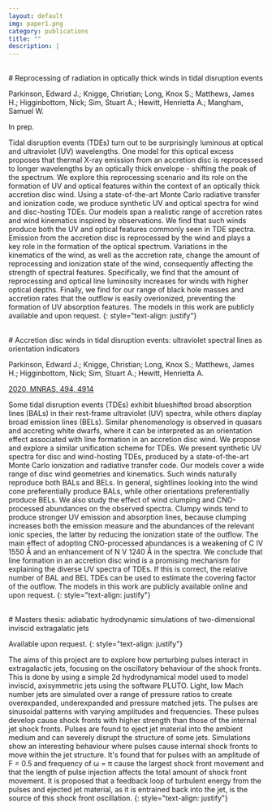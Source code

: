```yaml
---
layout: default
img: paper1.png
category: publications 
title: ""
description: |
---
```


<br>
# Reprocessing of radiation in optically thick winds in tidal disruption events

Parkinson, Edward J.;  Knigge, Christian;  Long, Knox S.;  Matthews, James H.;  Higginbottom, Nick;  Sim, Stuart A.; Hewitt, Henrietta A.; Mangham, Samuel W.

In prep.

Tidal disruption events (TDEs) turn out to be surprisingly luminous at optical and ultraviolet (UV) wavelengths. One model for this optical excess proposes that thermal X-ray emission from an accretion disc is reprocessed to longer wavelengths by an optically thick envelope - shifting the peak of the spectrum. We explore this reprocessing scenario and its role on the formation of UV and optical features within the context of an optically thick accretion disc wind. Using a state-of-the-art Monte Carlo radiative transfer and ionization code, we produce synthetic UV and optical spectra for wind and disc-hosting TDEs. Our models span a realistic range of accretion rates and wind kinematics inspired by observations. We find that such winds produce both the UV and optical features commonly seen in TDE spectra. Emission from the accretion disc is reprocessed by the wind and plays a key role in the formation of the optical spectrum. Variations in the kinematics of the wind, as well as the accretion rate, change the amount of reprocessing and ionization state of the wind, consequently affecting the strength of spectral features. Specifically, we find that the amount of reprocessing and optical line luminosity increases for winds with higher optical depths. Finally, we find for our range of black hole masses and accretion rates that the outflow is easily overionized, preventing the formation of UV absorption features. The models in this work are publicly available and upon request.
{: style="text-align: justify"}

<br>
# Accretion disc winds in tidal disruption events: ultraviolet spectral lines as orientation indicators

Parkinson, Edward J.;  Knigge, Christian;  Long, Knox S.;  Matthews, James H.;  Higginbottom, Nick;  Sim, Stuart A.; Hewitt, Henrietta A.

[2020, MNRAS, 494, 4914](https://ui.adsabs.harvard.edu/abs/2020MNRAS.494.4914P/abstract)

Some tidal disruption events (TDEs) exhibit blueshifted broad absorption lines (BALs) in their rest-frame ultraviolet (UV) spectra, while others display broad emission lines (BELs). Similar phenomenology is observed in quasars and accreting white dwarfs, where it can be interpreted as an orientation effect associated with line formation in an accretion disc wind. We propose and explore a similar unification scheme for TDEs. We present synthetic UV spectra for disc and wind-hosting TDEs, produced by a state-of-the-art Monte Carlo ionization and radiative transfer code. Our models cover a wide range of disc wind geometries and kinematics. Such winds naturally reproduce both BALs and BELs. In general, sightlines looking into the wind cone preferentially produce BALs, while other orientations preferentially produce BELs. We also study the effect of wind clumping and CNO-processed abundances on the observed spectra. Clumpy winds tend to produce stronger UV emission and absorption lines, because clumping increases both the emission measure and the abundances of the relevant ionic species, the latter by reducing the ionization state of the outflow. The main effect of adopting CNO-processed abundances is a weakening of C IV 1550 Å and an enhancement of N V 1240 Å in the spectra. We conclude that line formation in an accretion disc wind is a promising mechanism for explaining the diverse UV spectra of TDEs. If this is correct, the relative number of BAL and BEL TDEs can be used to estimate the covering factor of the outflow. The models in this work are publicly available online and upon request.
{: style="text-align: justify"}

<br>
# Masters thesis: adiabatic hydrodynamic simulations of two-dimensional inviscid extragalatic jets

Available upon request.
{: style="text-align: justify"}

The aims of this project are to explore how perturbing pulses interact in extragalactic jets, focusing on the
oscillatory behaviour of the shock fronts. This is done by using a simple 2d hydrodynamical model used to model
inviscid, axisymmetric jets using the software PLUTO. Light, low Mach number jets
are simulated over a range of pressure ratios to create overexpanded, underexpanded and pressure
matched jets. The pulses are sinusoidal patterns with varying amplitudes and frequencies. These pulses
develop cause shock fronts with higher strength than those of the internal jet shock fronts. Pulses are found to 
eject jet material into the ambient medium and can severely disrupt the structure of some jets. Simulations show
an interesting behaviour where pulses cause internal shock fronts to move within the jet structure.
It's found that for pulses with an amplitude of F = 0.5 and frequency of ω = π cause the largest
shock front movement and that the length of pulse injection affects the total amount of shock front movement. It
is proposed that a feedback loop of turbulent energy from the pulses and ejected jet material, as it is entrained
back into the jet, is the source of this shock front oscillation.
{: style="text-align: justify"}
